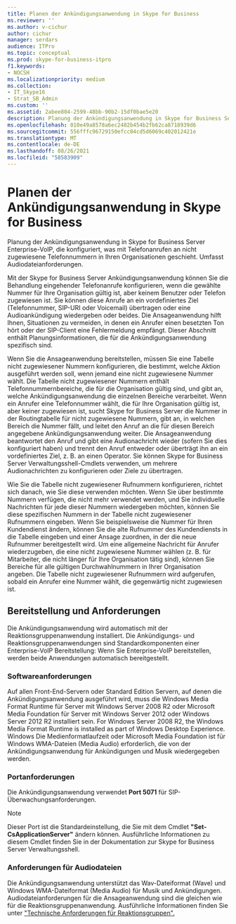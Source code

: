 ```yaml
---
title: Planen der Ankündigungsanwendung in Skype for Business
ms.reviewer: ''
ms.author: v-cichur
author: cichur
manager: serdars
audience: ITPro
ms.topic: conceptual
ms.prod: skype-for-business-itpro
f1.keywords:
- NOCSH
ms.localizationpriority: medium
ms.collection:
- IT_Skype16
- Strat_SB_Admin
ms.custom: ''
ms.assetid: 2abee804-2599-48bb-90b2-15df0bae5e20
description: Planung der Ankündigungsanwendung in Skype for Business Server Enterprise-VoIP, die konfiguriert, was mit Telefonanrufen an nicht zugewiesene Telefonnummern in Ihren Organisationen geschieht. Umfasst Audiodateianforderungen.
ms.openlocfilehash: 010e49a8578a6ec2482b454b2fb62ca8718939d6
ms.sourcegitcommit: 556fffc96729150efcc04cd5d6069c402012421e
ms.translationtype: MT
ms.contentlocale: de-DE
ms.lasthandoff: 08/26/2021
ms.locfileid: "58583909"
---
```

# <a name="plan-for-the-announcement-application-in-skype-for-business"></a>Planen der Ankündigungsanwendung in Skype for Business

Planung der Ankündigungsanwendung in Skype for Business Server Enterprise-VoIP, die konfiguriert, was mit Telefonanrufen an nicht zugewiesene Telefonnummern in Ihren Organisationen geschieht. Umfasst Audiodateianforderungen.

Mit der Skype for Business Server Ankündigungsanwendung können Sie die Behandlung eingehender Telefonanrufe konfigurieren, wenn die gewählte Nummer für Ihre Organisation gültig ist, aber keinem Benutzer oder Telefon zugewiesen ist. Sie können diese Anrufe an ein vordefiniertes Ziel (Telefonnummer, SIP-URI oder Voicemail) übertragen oder eine Audioankündigung wiedergeben oder beides. Die Ansageanwendung hilft Ihnen, Situationen zu vermeiden, in denen ein Anrufer einen besetzten Ton hört oder der SIP-Client eine Fehlermeldung empfängt. Dieser Abschnitt enthält Planungsinformationen, die für die Ankündigungsanwendung spezifisch sind.

Wenn Sie die Ansageanwendung bereitstellen, müssen Sie eine Tabelle nicht zugewiesener Nummern konfigurieren, die bestimmt, welche Aktion ausgeführt werden soll, wenn jemand eine nicht zugewiesene Nummer wählt. Die Tabelle nicht zugewiesener Nummern enthält Telefonnummernbereiche, die für die Organisation gültig sind, und gibt an, welche Ankündigungsanwendung die einzelnen Bereiche verarbeitet. Wenn ein Anrufer eine Telefonnummer wählt, die für Ihre Organisation gültig ist, aber keiner zugewiesen ist, sucht Skype for Business Server die Nummer in der Routingtabelle für nicht zugewiesene Nummern, gibt an, in welchen Bereich die Nummer fällt, und leitet den Anruf an die für diesen Bereich angegebene Ankündigungsanwendung weiter. Die Ansageanwendung beantwortet den Anruf und gibt eine Audionachricht wieder (sofern Sie dies konfiguriert haben) und trennt den Anruf entweder oder überträgt ihn an ein vordefiniertes Ziel, z. B. an einen Operator. Sie können Skype for Business Server Verwaltungsshell-Cmdlets verwenden, um mehrere Audionachrichten zu konfigurieren oder Ziele zu übertragen.

Wie Sie die Tabelle nicht zugewiesener Rufnummern konfigurieren, richtet sich danach, wie Sie diese verwenden möchten. Wenn Sie über bestimmte Nummern verfügen, die nicht mehr verwendet werden, und Sie individuelle Nachrichten für jede dieser Nummern wiedergeben möchten, können Sie diese spezifischen Nummern in der Tabelle nicht zugewiesener Rufnummern eingeben. Wenn Sie beispielsweise die Nummer für Ihren Kundendienst ändern, können Sie die alte Rufnummer des Kundendiensts in die Tabelle eingeben und einer Ansage zuordnen, in der die neue Rufnummer bereitgestellt wird. Um eine allgemeine Nachricht für Anrufer wiederzugeben, die eine nicht zugewiesene Nummer wählen (z. B. für Mitarbeiter, die nicht länger für Ihre Organisation tätig sind), können Sie Bereiche für alle gültigen Durchwahlnummern in Ihrer Organisation angeben. Die Tabelle nicht zugewiesener Rufnummern wird aufgerufen, sobald ein Anrufer eine Nummer wählt, die gegenwärtig nicht zugewiesen ist.

## <a name="deployment-and-requirements"></a>Bereitstellung und Anforderungen

Die Ankündigungsanwendung wird automatisch mit der Reaktionsgruppenanwendung installiert. Die Ankündigungs- und Reaktionsgruppenanwendungen sind Standardkomponenten einer Enterprise-VoIP Bereitstellung: Wenn Sie Enterprise-VoIP bereitstellen, werden beide Anwendungen automatisch bereitgestellt.

### <a name="software-requirements"></a>Softwareanforderungen

Auf allen Front-End-Servern oder Standard Edition Servern, auf denen die Ankündigungsanwendung ausgeführt wird, muss die Windows Media Format Runtime für Server mit Windows Server 2008 R2 oder Microsoft Media Foundation für Server mit Windows Server 2012 oder Windows Server 2012 R2 installiert sein. For Windows Server 2008 R2, the Windows Media Format Runtime is installed as part of Windows Desktop Experience. Windows Die Medienformatlaufzeit oder Microsoft Media Foundation ist für Windows WMA-Dateien (Media Audio) erforderlich, die von der Ankündigungsanwendung für Ankündigungen und Musik wiedergegeben werden.

### <a name="port-requirements"></a>Portanforderungen

Die Ankündigungsanwendung verwendet **Port 5071** für SIP-Überwachungsanforderungen.

> [!NOTE]
> Dieser Port ist die Standardeinstellung, die Sie mit dem Cmdlet **"Set-CsApplicationServer"** ändern können. Ausführliche Informationen zu diesem Cmdlet finden Sie in der Dokumentation zur Skype for Business Server Verwaltungsshell.

### <a name="audio-file-requirements"></a>Anforderungen für Audiodateien

Die Ankündigungsanwendung unterstützt das Wav-Dateiformat (Wave) und Windows WMA-Dateiformat (Media Audio) für Musik und Ankündigungen. Audiodateianforderungen für die Ansageanwendung sind die gleichen wie für die Reaktionsgruppenanwendung. Ausführliche Informationen finden Sie unter ["Technische Anforderungen für Reaktionsgruppen".](/previous-versions/office/lync-server-2013/lync-server-2013-technical-requirements-for-response-group)